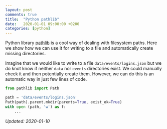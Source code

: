 ```yaml
---
layout: post
comments: true
title:  "Python pathlib"
date:   2020-01-01 09:00:00 +0200
categories: [python]
---
```


Python library [pathlib](https://docs.python.org/3/library/pathlib.html) is a cool way of dealing
with filesystem paths. Here we show how we can use it for writing to a file and automatically create
missing directories.

Imagine that we would like to write to a file `data/events/logins.json` but we do knot know if
neither `data` nor `events` directories exist. We could manually check it and then potentially
create them. However, we can do this is an automatic way in just few lines of code.

``` python
from pathlib import Path

path = 'data/events/logins.json'
Path(path).parent.mkdir(parents=True, exist_ok=True)
with open (path, 'w') as f:
    ...
```


_Updated: 2020-01-10_

